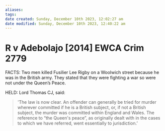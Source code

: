 ```yaml
---
aliases: 
tags: 
date created: Sunday, December 10th 2023, 12:02:27 am
date modified: Sunday, December 10th 2023, 12:40:22 am
---
```


# R v Adebolajo [2014] EWCA Crim 2779

FACTS: Two men killed Fusilier Lee Rigby on a Woolwich street because he was in the British army. They stated that they were fighting a war so were not under the Queen’s Peace.

HELD: Lord Thomas CJ, said:

> 'The law is now clear. An offender can generally be tried for murder wherever committed if he is a British subject, or, if not a British subject, the murder was committed within England and Wales. The reference to “the Queen's peace”, as originally dealt with in the cases to which we have referred, went essentially to jurisdiction.’
